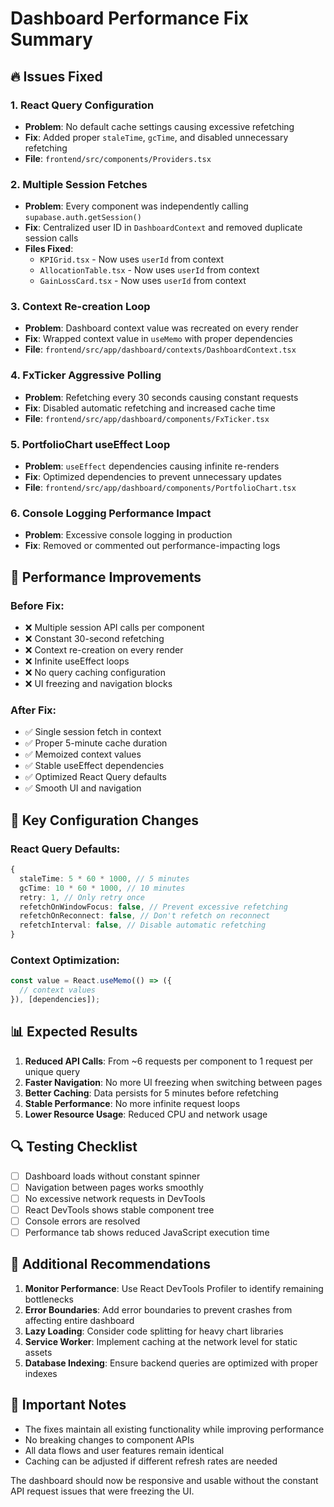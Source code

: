 # Dashboard Performance Fix Summary

## 🔥 Issues Fixed

### 1. **React Query Configuration**
- **Problem**: No default cache settings causing excessive refetching
- **Fix**: Added proper `staleTime`, `gcTime`, and disabled unnecessary refetching
- **File**: `frontend/src/components/Providers.tsx`

### 2. **Multiple Session Fetches**
- **Problem**: Every component was independently calling `supabase.auth.getSession()`
- **Fix**: Centralized user ID in `DashboardContext` and removed duplicate session calls
- **Files Fixed**:
  - `KPIGrid.tsx` - Now uses `userId` from context
  - `AllocationTable.tsx` - Now uses `userId` from context  
  - `GainLossCard.tsx` - Now uses `userId` from context

### 3. **Context Re-creation Loop**
- **Problem**: Dashboard context value was recreated on every render
- **Fix**: Wrapped context value in `useMemo` with proper dependencies
- **File**: `frontend/src/app/dashboard/contexts/DashboardContext.tsx`

### 4. **FxTicker Aggressive Polling**
- **Problem**: Refetching every 30 seconds causing constant requests
- **Fix**: Disabled automatic refetching and increased cache time
- **File**: `frontend/src/app/dashboard/components/FxTicker.tsx`

### 5. **PortfolioChart useEffect Loop**
- **Problem**: `useEffect` dependencies causing infinite re-renders
- **Fix**: Optimized dependencies to prevent unnecessary updates
- **File**: `frontend/src/app/dashboard/components/PortfolioChart.tsx`

### 6. **Console Logging Performance Impact**
- **Problem**: Excessive console logging in production
- **Fix**: Removed or commented out performance-impacting logs

## 🚀 Performance Improvements

### Before Fix:
- ❌ Multiple session API calls per component
- ❌ Constant 30-second refetching 
- ❌ Context re-creation on every render
- ❌ Infinite useEffect loops
- ❌ No query caching configuration
- ❌ UI freezing and navigation blocks

### After Fix:
- ✅ Single session fetch in context
- ✅ Proper 5-minute cache duration
- ✅ Memoized context values
- ✅ Stable useEffect dependencies
- ✅ Optimized React Query defaults
- ✅ Smooth UI and navigation

## 🔧 Key Configuration Changes

### React Query Defaults:
```typescript
{
  staleTime: 5 * 60 * 1000, // 5 minutes
  gcTime: 10 * 60 * 1000, // 10 minutes
  retry: 1, // Only retry once
  refetchOnWindowFocus: false, // Prevent excessive refetching
  refetchOnReconnect: false, // Don't refetch on reconnect
  refetchInterval: false, // Disable automatic refetching
}
```

### Context Optimization:
```typescript
const value = React.useMemo(() => ({
  // context values
}), [dependencies]);
```

## 📊 Expected Results

1. **Reduced API Calls**: From ~6 requests per component to 1 request per unique query
2. **Faster Navigation**: No more UI freezing when switching between pages
3. **Better Caching**: Data persists for 5 minutes before refetching
4. **Stable Performance**: No more infinite request loops
5. **Lower Resource Usage**: Reduced CPU and network usage

## 🔍 Testing Checklist

- [ ] Dashboard loads without constant spinner
- [ ] Navigation between pages works smoothly
- [ ] No excessive network requests in DevTools
- [ ] React DevTools shows stable component tree
- [ ] Console errors are resolved
- [ ] Performance tab shows reduced JavaScript execution time

## 📝 Additional Recommendations

1. **Monitor Performance**: Use React DevTools Profiler to identify remaining bottlenecks
2. **Error Boundaries**: Add error boundaries to prevent crashes from affecting entire dashboard
3. **Lazy Loading**: Consider code splitting for heavy chart libraries
4. **Service Worker**: Implement caching at the network level for static assets
5. **Database Indexing**: Ensure backend queries are optimized with proper indexes

## 🚨 Important Notes

- The fixes maintain all existing functionality while improving performance
- No breaking changes to component APIs
- All data flows and user features remain identical
- Caching can be adjusted if different refresh rates are needed

The dashboard should now be responsive and usable without the constant API request issues that were freezing the UI.